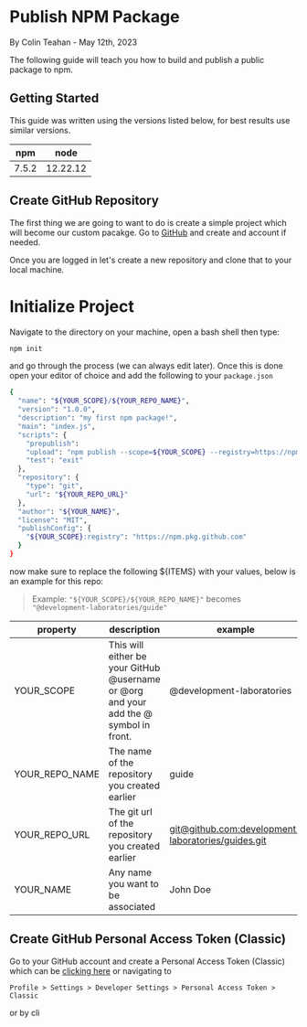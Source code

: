 # Publish NPM Package
By Colin Teahan - May 12th, 2023

The following guide will teach you how to build and publish a public package to npm.

## Getting Started

This guide was written using the versions listed below, for best results use similar versions.

|npm|node|
|----|-------|
|7.5.2 |12.22.12|

## Create GitHub Repository

The first thing we are going to want to do is create a simple project which will become our custom pacakge. Go to [GitHub](https://github.com/) and create and account if needed.

Once you are logged in let's create a new repository and clone that to your local machine.

# Initialize Project

Navigate to the directory on your machine, open a bash shell then type:

```bash
npm init
```
and go through the process (we can always edit later). Once this is done open your editor of choice and add the following to your `package.json`

```bash
{
  "name": "${YOUR_SCOPE}/${YOUR_REPO_NAME}",
  "version": "1.0.0",
  "description": "my first npm package!",
  "main": "index.js",
  "scripts": {
    "prepublish":
    "upload": "npm publish --scope=${YOUR_SCOPE} --registry=https://npm.pkg.github.com/",
    "test": "exit"
  },
  "repository": {
    "type": "git",
    "url": "${YOUR_REPO_URL}"
  },
  "author": "${YOUR_NAME}",
  "license": "MIT",
  "publishConfig": {
    "${YOUR_SCOPE}:registry": "https://npm.pkg.github.com"
  }
}
```

now make sure to replace the following ${ITEMS} with your values, below is an example for this repo:

>
> Example: `"${YOUR_SCOPE}/${YOUR_REPO_NAME}"` becomes `"@development-laboratories/guide"`
>

|property|description|example|
|--------|-----------|-------|
|YOUR_SCOPE|This will either be your GitHub @username or @org and your add the @ symbol in front.| @development-laboratories |
|YOUR_REPO_NAME|The name of the repository you created earlier|guide|
|YOUR_REPO_URL|The git url of the repository you created earlier| [git@github.com:development-laboratories/guides.git](git@github.com:development-laboratories/guides.git) |
|YOUR_NAME|Any name you want to be associated|John Doe|

## Create GitHub Personal Access Token (Classic)

Go to your GitHub account and create a Personal Access Token (Classic) which can be [clicking here](https://github.com/settings/tokens) or navigating to

`Profile > Settings > Developer Settings > Personal Access Token > Classic`

or by cli

